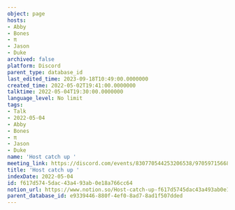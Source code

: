 ```yaml
---
object: page
hosts:
- Abby
- Bones
- π
- Jason
- Duke
archived: false
platform: Discord
parent_type: database_id
last_edited_time: 2023-09-18T10:49:00.0000000
created_time: 2022-05-02T19:41:00.0000000
talktime: 2022-05-04T19:30:00.0000000
language_level: No limit
tags:
- Talk
- 2022-05-04
- Abby
- Bones
- π
- Jason
- Duke
name: 'Host catch up '
meeting_link: https://discord.com/events/830770544253206538/970597156681568276
title: 'Host catch up '
indexDate: 2022-05-04
id: f617d574-5dac-43a4-93ab-0e18a766cc64
notion_url: https://www.notion.so/Host-catch-up-f617d5745dac43a493ab0e18a766cc64
parent_database_id: e9339446-880f-4ef0-8ad7-8ad1f507dded
---
```





